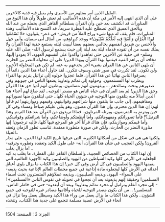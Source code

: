 ------------------------------------------------------------------------

القليل الذين أمر بقتلهم من الأسرى ولم يقبل فيه فدية كالآخرين.  
على أن الذي انتهى إليه الأمر في مكة أن هذه الأساليب لم تعش طويلاً وأن هذا
النوع من المناورات قد انكشف بعد حين وأن القرآن بسلطانه القاهر الذي يحمله
من عند الله وبالحق العميق الذي تصطلح عليه الفطرة سريعاً، قد اكتسح هذه
الأساليب وهذه المناورات، فلم يقف له منها شيء وراح الملأ من قريش- في ذعر-
يقولون: «لا تَسْمَعُوا لِهذَا الْقُرْآنِ وَالْغَوْا فِيهِ لَعَلَّكُمْ تَغْلِبُونَ!» ووجد كبراؤهم،
من أمثال أبي سفيان، وأبي جهل والأخنس بن شريق أنفسهم يخالس بعضهم بعضاً
ليبيت ليلته يستمع خفية لهذا القرآن ولا يملك نفسه من أن تقوده قدماه ليلة
بعد ليلة إلى حيث يستمع لرسول الله- صلى الله عليه وسلم- في خفية عن
الآخرين حتى تعاهدوا وأكدوا على أنفسهم العهود، ألا يعودوا إليها، مخافة أن
يراهم الفتية فيفتنوا بهذا القرآن وبهذا الدين! على أن محاولة النضر بن
الحارث أن يلهي الناس عن هذا القرآن بشيء آخر يخدعهم به عنه، لم تكن هي
المحاولة الأخيرة ولن تكون.. لقد تكررت في صور شتى وسوف تتكرر.. لقد حاول
أعداء هذا الدين دائماً أن يصرفوا الناس نهائياً عن هذا القرآن. فلما عجزوا
حولوه إلى تراتيل يترنم بها القراء ويطرب لها المستمعون، وحولوه إلى تمائم
وتعاويذ يضعها الناس في جيوبهم وفي صدورهم وتحت وسائدهم ... ويفهمون أنهم
مسلمون، ويظنون أنهم أدوا حق هذا القرآن وحق هذا الدين! لم يعد القرآن في
حياة الناس هو مصدر التوجيه.. لقد صاغ لهم أعداء هذا الدين أبدالاً منه
يتلقون منها التوجيه في شؤون الحياة كلها.. حتى ليتلقون منها تصوراتهم
ومفاهيمهم، إلى جانب ما يتلقون منها شرائعهم وقوانينهم، وقيمهم وموازينهم!
ثم قالوا لهم: إن هذا الدين محترم، وإن هذا القرآن مصون. وهو يتلى عليكم
صباحاً ومساء وفي كل حين ويترنم به المترنمون، ويرتله المرتلون.. فماذا
تريدون من القرآن بعد هذا الترنم وهذا الترتيل؟! فأما تصوراتكم ومفهوماتكم،
وأما أنظمتكم وأوضاعكم، وأما شرائعكم وقوانينكم، وأما قيمكم وموازينكم، فإن
هناك قرآناً آخر هو المرجع فيها كلها، فإليه ترجعون! إنها مناورة النضر بن
الحارث، ولكن في صورة متطورة معقدة، تناسب تطور الزمان وتعقد الحياة..  
ولكنها هي هي في شكل من أشكالها الكثيرة، التي عرفها تاريخ الكيد لهذا
الدين، على مدار القرون! ولكن العجيب في شأن هذا القرآن، أنه- على طول
الكيد وتعقده وتطوره وترقيه- ما يزال يغلب! ..  
إن لهذا الكتاب من الخصائص العجيبة، والسلطان القاهر على الفطرة، ما يغلب
به كيد الجاهلية في الأرض كلها وكيد الشياطين من اليهود والصليبيين وكيد
الأجهزة العالمية التي يقيمها اليهود والصليبيون في كل أرض وفي كل حين! إن
هذا الكتاب ما يزال يلوي أعناق أعدائه في الأرض كلها ليجعلوه مادة إذاعية
في جميع محطات العالم الإذاعية بحيث يذيعه- على السواء- اليهود، ويذيعه
الصليبيون، ويذيعه عملاؤهم المتسترون تحت أسماء المسلمين! وحقيقة إنهم
يذيعونه بعد أن نجحوا في تحويله في نفوس الناس «المسلمين» ! - إلى مجرد
أنغام وتراتيل أو مجرد تمائم وتعاويذ! وبعد أن أبعدوه- حتى في خاطر الناس..
المسلمين! .. من أن يكون مصدر التوجيه للحياة وأقاموا مصادر غيره للتوجيه
في جميع الشؤون.. ولكن هذا الكتاب ما يزال يعمل من وراء هذا الكيد وسيظل
يعمل وما تزال في أنحاء في الأرض عصبة مسلمة تتجمع على جدية هذا الكتاب،
وتتخذه

------------------------------------------------------------------------

الجزء: 3 ¦ الصفحة: 1504
